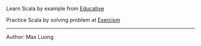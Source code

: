 Learn Scala by example from [Educative](https://www.educative.io/courses/learn-scala-from-scratch)

Practice Scala by solving problem at  [Exercism](https://exercism.org/tracks/scala)

------------------------
Author: 
Max Luong